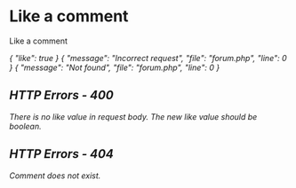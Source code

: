 # Like a comment

<highlight>Like a comment</highlight>

<var name="urlVariableLink" value="epc"/>
<var name="urlVariableSummary" value="400 - Enter post or comment"/>
<include from="notes.md" element-id="urlVariable"/>
<include from="notes.md" element-id="session"/>

<api-endpoint openapi-path="./../../data.yaml" endpoint="/forum/{$slug}" method="PATCH">
	<request>
		<sample lang="JSON">
			{
				"like": true
			}
		</sample>
	</request>
	<response type="400">
		<sample lang="JSON">
			{
				"message": "Incorrect request",
				"file": "forum.php",
				"line": 0
			}
		</sample>
	</response>
	<response type="404">
		<sample lang="JSON">
			{
				"message": "Not found",
				"file": "forum.php",
				"line": 0
			}
		</sample>
	</response>
</api-endpoint>

## HTTP Errors - 400
<deflist collapsible="false">
	<include from="error.md" element-id="epc"/>
	<def title="Enter new like value">
		There is no like value in request body.
	</def>
	<def title="Incorrect like value">
		The new like value should be boolean.
	</def>
</deflist>

## HTTP Errors - 404
<deflist collapsible="false">
	<def title="Comment or post doesn't exists">
		Comment does not exist.
	</def>
</deflist>